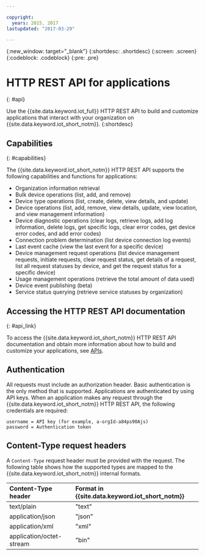 ```yaml
---

copyright:
  years: 2015, 2017
lastupdated: "2017-03-29"

---
```


{:new_window: target="\_blank"}
{:shortdesc: .shortdesc}
{:screen: .screen}
{:codeblock: .codeblock}
{:pre: .pre}

# HTTP REST API for applications
{: #api}

Use the {{site.data.keyword.iot_full}} HTTP REST API to build and customize applications that interact with your organization on {{site.data.keyword.iot_short_notm}}.
{:shortdesc}

## Capabilities
{: #capabilities}

The {{site.data.keyword.iot_short_notm}} HTTP REST API supports the following capabilities and functions for applications:

- Organization information retrieval
- Bulk device operations (list, add, and remove)
- Device type operations (list, create, delete, view details, and update)
- Device operations (list, add, remove, view details, update, view location, and view management information)
- Device diagnostic operations (clear logs, retrieve logs, add log information, delete logs, get specific logs, clear error codes, get device error codes, and add error codes)
- Connection problem determination (list device connection log events)
- Last event cache (view the last event for a specific device)
- Device management request operations (list device management requests, initiate requests, clear request status, get details of a request, list all request statuses by device, and get the request status for a specific device)
- Usage management operations (retrieve the total amount of data used)
- Device event publishing (beta)
- Service status querying (retrieve service statuses by organization)

## Accessing the HTTP REST API documentation
{: #api_link}

To access the {{site.data.keyword.iot_short_notm}} HTTP REST API documentation and obtain more information about how to build and customize your applications, see [APIs](../reference/api.html).

## Authentication

All requests must include an authorization header. Basic authentication is the only method that is supported. Applications are authenticated by using API keys. When an application makes any request through the  {{site.data.keyword.iot_short_notm}} HTTP REST API, the following credentials are required:

```
username = API key (for example, a-orgId-a84ps90Ajs)
password = Authentication token
```

## Content-Type request headers

A `Content-Type` request header must be provided with the request. The following table shows how the supported types are mapped to the {{site.data.keyword.iot_short_notm}} internal formats.

|Content-Type header|Format in {{site.data.keyword.iot_short_notm}}|
|:---|:---|
|text/plain|"text"
|application/json| "json"
|application/xml | "xml"
|application/octet-stream|"bin"
